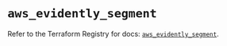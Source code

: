 # `aws_evidently_segment`

Refer to the Terraform Registry for docs: [`aws_evidently_segment`](https://registry.terraform.io/providers/hashicorp/aws/6.3.0/docs/resources/evidently_segment).
